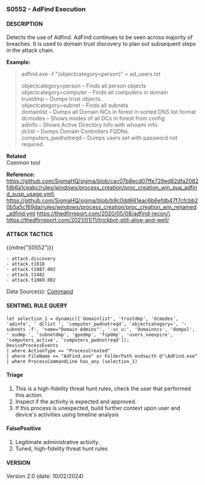 ### S0552 - AdFind Execution

#### DESCRIPTION <br />

Detects the use of Adfind. AdFind continues to be seen across majority of breaches. It is used to domain trust discovery to plan out subsequent steps in the attack chain.

**Example:**

> adfind.exe -f "(objectcategory=person)" > ad_users.txt
>
> objectcategory=person – Finds all person objects\
> objectcategory=computer – Finds all computers in domain\
> trustdmp – Dumps trust objects.\
> objectcategory=subnet – Finds all subnets\
> domainlist – Dumps all Domain NCs in forest in sorted DNS list format\
> dcmodes – Shows modes of all DCs in forest from config\
> adinfo – Shows Active Directory Info with whoami info.\
> dclist – Dumps Domain Controllers FQDNs.\
> computers_pwdnotreqd – Dumps users set with password not required.

**Related**\
Common tool

**Reference:**\
https://github.com/SigmaHQ/sigma/blob/cac07b8ecd07ffe729ed82dfa2082fdb6a1ceabc/rules/windows/process_creation/proc_creation_win_pua_adfind_susp_usage.yml\
https://github.com/SigmaHQ/sigma/blob/b9c0dd661eac6b6efdb47f7cfcbb20b5a5c169da/rules/windows/process_creation/proc_creation_win_renamed_adfind.yml
https://thedfirreport.com/2020/05/08/adfind-recon/\
https://thedfirreport.com/2021/01/11/trickbot-still-alive-and-well/

#### ATT&CK TACTICS  <br />

{{mitre("S0552")}}

```
- attack.discovery
- attack.t1018
- attack.t1087.002
- attack.t1482
- attack.t1069.002    
```

Data Source(s): [Command](https://attack.mitre.org/datasources/DS0017/)

#### SENTINEL RULE QUERY   <br />

```
let selection_1 = dynamic(['domainlist', 'trustdmp', 'dcmodes', 'adinfo', ' dclist ', 'computer_pwdnotreqd', 'objectcategory=', '-subnets -f', 'name="Domain Admins"', '-sc u:', 'domainncs', 'dompol', ' oudmp ', 'subnetdmp', 'gpodmp', 'fspdmp', 'users_noexpire', 'computers_active', 'computers_pwdnotreqd']); 
DeviceProcessEvents
| where ActionType == "ProcessCreated"
| where FileName == "AdFind.exe" or FolderPath endswith @"\AdFind.exe"
| where ProcessCommandLine has_any (selection_1)
```

#### Triage  <br />

1. This is a high-fidelity threat hunt rules, check the user that performed this action.
1. Inspect if the activity is expected and approved.
1. If this process is unexpected, build further context upon user and device's activities using timeline analysis

#### FalsePositive  <br />

1. Legitimate administrative activity.
1. Tuned, high-fidelity threat hunt rules

#### VERSION   <br />

Version 2.0 (date: 10/02/2024)
